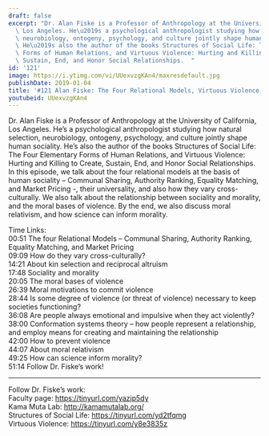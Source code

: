 ```yaml
---
draft: false
excerpt: "Dr. Alan Fiske is a Professor of Anthropology at the University of California,\
  \ Los Angeles. He\u2019s a psychological anthropologist studying how natural selection,\
  \ neurobiology, ontogeny, psychology, and culture jointly shape human sociality.\
  \ He\u2019s also the author of the books Structures of Social Life: The Four Elementary\
  \ Forms of Human Relations, and Virtuous Violence: Hurting and Killing to Create,\
  \ Sustain, End, and Honor Social Relationships.  "
id: '121'
image: https://i.ytimg.com/vi/UUexvzgKAn4/maxresdefault.jpg
publishDate: 2019-01-04
title: '#121 Alan Fiske: The Four Relational Models, Virtuous Violence, and Morality'
youtubeid: UUexvzgKAn4
---
```

<div class="timelinks">

Dr. Alan Fiske is a Professor of Anthropology at the University of California, Los Angeles. He’s a psychological anthropologist studying how natural selection, neurobiology, ontogeny, psychology, and culture jointly shape human sociality. He’s also the author of the books Structures of Social Life: The Four Elementary Forms of Human Relations, and Virtuous Violence: Hurting and Killing to Create, Sustain, End, and Honor Social Relationships.  
In this episode, we talk about the four relational models at the basis of human sociality – Communal Sharing, Authority Ranking, Equality Matching, and Market Pricing -, their universality, and also how they vary cross-culturally. We also talk about the relationship between sociality and morality, and the moral bases of violence. By the end, we also discuss moral relativism, and how science can inform morality.

Time Links:  
<time>00:51</time> The four Relational Models – Communal Sharing, Authority Ranking, Equality Matching, and Market Pricing  
<time>09:09</time> How do they vary cross-culturally?                      
<time>14:21</time> About kin selection and reciprocal altruism                    
<time>17:48</time> Sociality and morality               
<time>20:05</time> The moral bases of violence             
<time>26:39</time> Moral motivations to commit violence        
<time>28:44</time> Is some degree of violence (or threat of violence) necessary to keep societies functioning?  
<time>36:08</time> Are people always emotional and impulsive when they act violently?        
<time>38:00</time> Conformation systems theory – how people represent a relationship, and employ means for creating and maintaining the relationship      
<time>42:00</time> How to prevent violence   
<time>44:07</time> About moral relativism  
<time>49:25</time> How can science inform morality?  
<time>51:14</time> Follow Dr. Fiske’s work!    

---

Follow Dr. Fiske’s work:  
Faculty page: https://tinyurl.com/yazjp5dy  
Kama Muta Lab: http://kamamutalab.org/  
Structures of Social Life: https://tinyurl.com/yd2tfqmg  
Virtuous Violence: https://tinyurl.com/y8e3835z
</div>

